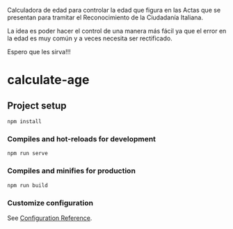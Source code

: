 Calculadora de edad para controlar la edad que figura en las Actas que se presentan para tramitar el Reconocimiento de la Ciudadanía Italiana.

La idea es poder hacer el control de una manera más fácil ya que el error en la edad es muy común y a veces necesita ser rectificado.

Espero que les sirva!!!

# calculate-age

## Project setup
```
npm install
```

### Compiles and hot-reloads for development
```
npm run serve
```

### Compiles and minifies for production
```
npm run build
```

### Customize configuration
See [Configuration Reference](https://cli.vuejs.org/config/).
